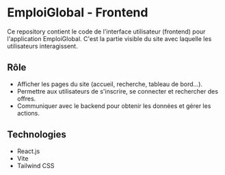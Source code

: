 # EmploiGlobal - Frontend

Ce repository contient le code de l'interface utilisateur (frontend) pour l'application EmploiGlobal. C'est la partie visible du site avec laquelle les utilisateurs interagissent.

## Rôle
- Afficher les pages du site (accueil, recherche, tableau de bord...).
- Permettre aux utilisateurs de s'inscrire, se connecter et rechercher des offres.
- Communiquer avec le backend pour obtenir les données et gérer les actions.

## Technologies
- React.js
- Vite
- Tailwind CSS
